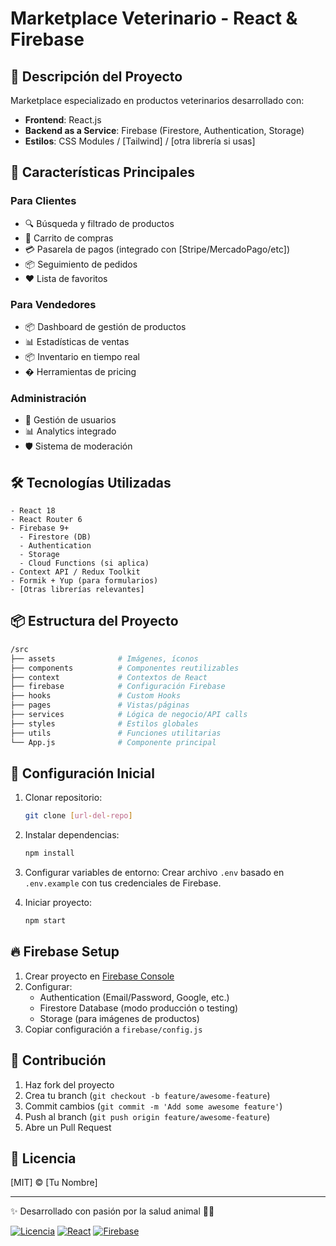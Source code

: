 # Marketplace Veterinario - React & Firebase

## 📌 Descripción del Proyecto

Marketplace especializado en productos veterinarios desarrollado con:
- **Frontend**: React.js
- **Backend as a Service**: Firebase (Firestore, Authentication, Storage)
- **Estilos**: CSS Modules / [Tailwind] / [otra librería si usas]

## 🚀 Características Principales

### Para Clientes
- 🔍 Búsqueda y filtrado de productos
- 🛒 Carrito de compras
- 💳 Pasarela de pagos (integrado con [Stripe/MercadoPago/etc])
- 📦 Seguimiento de pedidos
- ❤️ Lista de favoritos

### Para Vendedores
- 📦 Dashboard de gestión de productos
- 📊 Estadísticas de ventas
- 📦 Inventario en tiempo real
- � Herramientas de pricing

### Administración
- 👥 Gestión de usuarios
- 📊 Analytics integrado
- 🛡️ Sistema de moderación

## 🛠️ Tecnologías Utilizadas

```plaintext
- React 18
- React Router 6
- Firebase 9+
  - Firestore (DB)
  - Authentication
  - Storage
  - Cloud Functions (si aplica)
- Context API / Redux Toolkit
- Formik + Yup (para formularios)
- [Otras librerías relevantes]
```

## 📦 Estructura del Proyecto

```bash
/src
├── assets              # Imágenes, íconos
├── components          # Componentes reutilizables
├── context             # Contextos de React
├── firebase            # Configuración Firebase
├── hooks               # Custom Hooks
├── pages               # Vistas/páginas
├── services            # Lógica de negocio/API calls
├── styles              # Estilos globales
├── utils               # Funciones utilitarias
└── App.js              # Componente principal
```

## 🔧 Configuración Inicial

1. Clonar repositorio:
   ```bash
   git clone [url-del-repo]
   ```

2. Instalar dependencias:
   ```bash
   npm install
   ```

3. Configurar variables de entorno:
   Crear archivo `.env` basado en `.env.example` con tus credenciales de Firebase.

4. Iniciar proyecto:
   ```bash
   npm start
   ```

## 🔥 Firebase Setup

1. Crear proyecto en [Firebase Console](https://console.firebase.google.com)
2. Configurar:
   - Authentication (Email/Password, Google, etc.)
   - Firestore Database (modo producción o testing)
   - Storage (para imágenes de productos)
3. Copiar configuración a `firebase/config.js`

## 🌟 Contribución

1. Haz fork del proyecto
2. Crea tu branch (`git checkout -b feature/awesome-feature`)
3. Commit cambios (`git commit -m 'Add some awesome feature'`)
4. Push al branch (`git push origin feature/awesome-feature`)
5. Abre un Pull Request

## 📄 Licencia

[MIT] © [Tu Nombre]

---

✨ Desarrollado con pasión por la salud animal 🐶🐱

[![Licencia](https://img.shields.io/badge/Licencia-MIT-green.svg)](https://opensource.org/licenses/MIT)
[![React](https://img.shields.io/badge/React-18-blue.svg)](https://reactjs.org/)
[![Firebase](https://img.shields.io/badge/Firebase-9-orange.svg)](https://firebase.google.com/)

```

